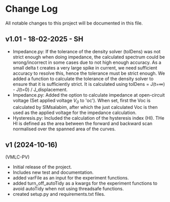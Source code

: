 Change Log
==========
All notable changes to this project will be documented in this file.

v1.01 - 18-02-2025 - SH
-------------------
- Impedance.py: If the tolerance of the density solver (tolDens) was not strict enough when doing impedance, the calculated spectrum could be wrong/incorrect in some cases due to not high enough accuracy. As a small delta t creates a very large spike in current, we need sufficient accuracy to resolve this, hence the tolerance must be strict enough. We added a function to calculate the tolerance of the density solver to ensure that it is sufficiently strict. It is calculated using tolDens = J(t=∞) - J(t=0) / J_displacement.
- Impedance.py: Added the option to calculate impedance at open-circuit voltage (Set applied voltage *V<sub>0</sub>* to 'oc'). When set, first the Voc is calculated by SIMsalabim, after which the just calculated Voc is then used as the applied voltage for the impedance calculation.
- Hysteresis.py: Included the calculation of the hysteresis index (HI). THe HI is defined as the area between the forward and backward scan normalised over the spanned area of the curves.


v1 (2024-10-16) 
-------------------
(VMLC-PV)
- Initial release of the project.
- Includes new test and documentation.
- added varFile as an input for the experiment functions.
- added turn_off_autoTidy as a kwargs for the experiment functions to avoid autoTidy when not using threadsafe functions.
- created setup.py and requirements.txt files.